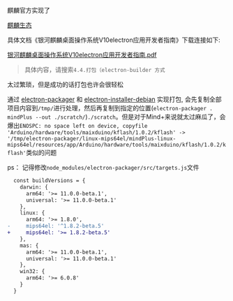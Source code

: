 麒麟官方实现了

[麒麟生态](https://eco.kylinos.cn/document/science.html)

具体文档《银河麒麟桌面操作系统V10electron应用开发者指南》下载连接如下:

[银河麒麟桌面操作系统V10electron应用开发者指南.pdf](https://eco.kylinos.cn/home/plugs/download/id/37500.html)

> 具体内容，请搜索`4.4.打包（electron-builder 方式`

太过繁琐，但是成功的话打包也许会很轻松

通过 [electron-packager](https://github.com/electron/electron-packager) 和 [electron-installer-debian](https://github.com/electron-userland/electron-installer-debian) 实现打包, 会先复制全部项目内容到`/tmp/`进行处理，然后再复制到指定的位置(`electron-packager . mindPlus --out ./scratch/`)`./scratch`。但是对于Mind+来说就太过麻瓜了，会爆出`ENOSPC: no space left on device, copyfile 'Arduino/hardware/tools/maixduino/kflash/1.0.2/kflash' -> '/tmp/electron-packager/linux-mips64el/mindPlus-linux-mips64el/resources/app/Arduino/hardware/tools/maixduino/kflash/1.0.2/kflash'`类似的问题

ps： 记得修改`node_modules/electron-packager/src/targets.js`文件

```diff
  const buildVersions = {
    darwin: {
      arm64: '>= 11.0.0-beta.1',
      universal: '>= 11.0.0-beta.1'
    },
    linux: {
      arm64: '>= 1.8.0',
-     mips64el: '^1.8.2-beta.5'
+     mips64el: '>= 1.8.2-beta.5'
    },
    mas: {
      arm64: '>= 11.0.0-beta.1',
      universal: '>= 11.0.0-beta.1'
    },
    win32: {
      arm64: '>= 6.0.8'
    }
  }
```